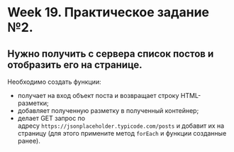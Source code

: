 # Week 19. Практическое задание №2.

## Нужно получить с сервера список постов и отобразить его на странице.

Необходимо создать функции:

- получает на вход объект поста и возвращает строку HTML-разметки;
- добавляет полученную разметку в полученный контейнер;
- делает GET запрос по адресу `https://jsonplaceholder.typicode.com/posts` и добавит их на страницу (для этого примените метод `forEach` и функции созданные ранее).
